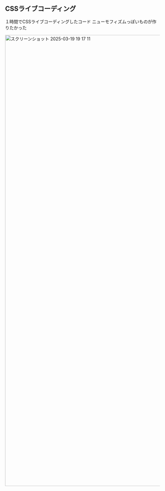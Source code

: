 ## CSSライブコーディング
１時間でCSSライブコーディングしたコード
ニューモフィズムっぽいものが作りたかった

<img width="1470" alt="スクリーンショット 2025-03-19 19 17 11" src="https://github.com/user-attachments/assets/29398506-5fe2-469c-a0de-a482461d02c6" />
